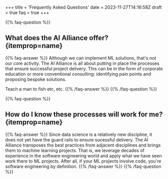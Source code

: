 +++
title = 'Frequently Asked Questions'
date = 2023-11-27T14:16:58Z
draft = true
faq = true
+++

{{% faq-question %}}
## What does the AI Alliance offer? {itemprop=name}
{{% faq-answer %}}
Although we can implement ML solutions, that's not our core activity. 
The AI Alliance is all about putting in place the processes that ensure successful project delivery.
This can be in the form of corporate education or more conventional consulting: identifying pain points and proposing bespoke solutions.

Teach a man to fish etc, etc.
{{% /faq-answer %}}
{{% /faq-question %}}


{{% faq-question %}}
## How do I know these processes will work for me? {itemprop=name}
{{% faq-answer %}}
Since data science is a relatively new discipline, it does not yet have the guard rails to ensure sucessful delivery. 
The AI Alliance transposes the best practices from adjacent disciplines and brings them to machine learning projects.
That is, we leverage decades of experience in the software engineering world and apply what we have seen work there to ML projects.
After all, if your ML projects involve code, you're software engineering by definition.
{{% /faq-answer %}}
{{% /faq-question %}}
